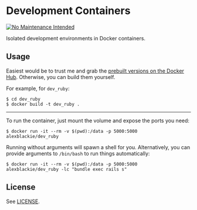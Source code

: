 # Development Containers

[![No Maintenance Intended](http://unmaintained.tech/badge.svg)](http://unmaintained.tech/)

Isolated development environments in Docker containers.

## Usage

Easiest would be to trust me and grab the [prebuilt versions on the Docker
Hub][1]. Otherwise, you can build them yourself.

For example, for `dev_ruby`:

```
$ cd dev_ruby
$ docker build -t dev_ruby .
```

---

To run the container, just mount the volume and expose the ports you need:

```
$ docker run -it --rm -v $(pwd):/data -p 5000:5000 alexblackie/dev_ruby
```

Running without arguments will spawn a shell for you. Alternatively, you can
provide arguments to `/bin/bash` to run things automatically:

```
$ docker run -it --rm -v $(pwd):/data -p 5000:5000 alexblackie/dev_ruby -lc "bundle exec rails s"
```

## License

See [LICENSE](./LICENSE).

[1]: https://hub.docker.com/u/alexblackie/
